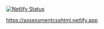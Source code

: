 [![Netlify Status](https://api.netlify.com/api/v1/badges/0b39f538-3931-4345-855a-88d2a8b745cf/deploy-status)](https://app.netlify.com/sites/assessmentcsshtml/deploys)

https://assessmentcsshtml.netlify.app
